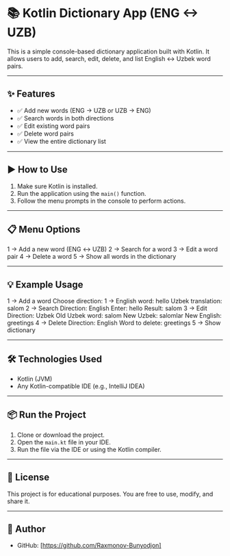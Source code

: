 # 📚 Kotlin Dictionary App (ENG <-> UZB)

This is a simple console-based dictionary application built with Kotlin. It allows users to add, search, edit, delete, and list English ↔ Uzbek word pairs.

---

## ✨ Features

- ✅ Add new words (ENG -> UZB or UZB -> ENG)
- ✅ Search words in both directions
- ✅ Edit existing word pairs
- ✅ Delete word pairs
- ✅ View the entire dictionary list

---

## ▶️ How to Use

1. Make sure Kotlin is installed.
2. Run the application using the `main()` function.
3. Follow the menu prompts in the console to perform actions.

---

## 📋 Menu Options

1 -> Add a new word (ENG ↔ UZB)
2 -> Search for a word
3 -> Edit a word pair
4 -> Delete a word
5 -> Show all words in the dictionary


---

## 💡 Example Usage

1 -> Add a word
Choose direction:
1 -> English word: hello
Uzbek translation: salom
2 -> Search
Direction: English
Enter: hello
Result: salom
3 -> Edit
Direction: Uzbek
Old Uzbek word: salom
New Uzbek: salomlar
New English: greetings
4 -> Delete
Direction: English
Word to delete: greetings
5 -> Show dictionary


---

## 🛠 Technologies Used

- Kotlin (JVM)
- Any Kotlin-compatible IDE (e.g., IntelliJ IDEA)

---

## 📦 Run the Project

1. Clone or download the project.
2. Open the `main.kt` file in your IDE.
3. Run the file via the IDE or using the Kotlin compiler.

---

## 📄 License

This project is for educational purposes. You are free to use, modify, and share it.

---

## 👤 Author

- GitHub: [https://github.com/Raxmonov-Bunyodjon]
